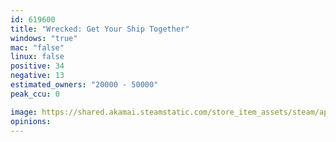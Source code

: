 ```yaml
---
id: 619600
title: "Wrecked: Get Your Ship Together"
windows: "true"
mac: "false"
linux: false
positive: 34
negative: 13
estimated_owners: "20000 - 50000"
peak_ccu: 0

image: https://shared.akamai.steamstatic.com/store_item_assets/steam/apps/619600/header.jpg?t=1492235683
opinions:
---
```

